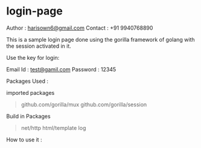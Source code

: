 # login-page

Author : harisown6@gmail.com
Contact : +91 9940768890

This is a sample login page done using the gorilla framework of golang with the session activated in it.

Use the key for login:

Email Id : test@gamil.com
Password : 12345

Packages Used :

imported packages 
> github.com/gorilla/mux 
> github.com/gorilla/session

Build in Packages
> net/http 
> html/template
> log

How to use it :



